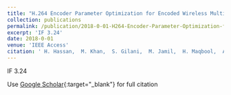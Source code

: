 ```yaml
---
title: "H.264 Encoder Parameter Optimization for Encoded Wireless Multimedia Transmissions"
collection: publications
permalink: /publication/2018-0-01-H264-Encoder-Parameter-Optimization-for-Encoded-Wireless-Multimedia-Transmissions
excerpt: 'IF 3.24'
date: 2018-0-01
venue: 'IEEE Access'
citation: ' H. Hassan,  M. Khan,  S. Gilani,  M. Jamil,  H. Maqbool,  A. Malik,  I. Ahmad, &quot;H.264 Encoder Parameter Optimization for Encoded Wireless Multimedia Transmissions.&quot; IEEE Access, 2018.'
---
```

IF 3.24

Use [Google Scholar](https://scholar.google.com/scholar?q=H.264+Encoder+Parameter+Optimization+for+Encoded+Wireless+Multimedia+Transmissions){:target="_blank"} for full citation